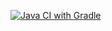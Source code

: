 [![Java CI with Gradle](https://github.com/Kirillaxenov/HomeWorkAuto1/actions/workflows/gradle-publish.yml/badge.svg?branch=junit4)](https://github.com/Kirillaxenov/HomeWorkAuto1/actions/workflows/gradle-publish.yml)
